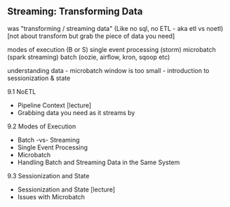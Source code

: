 ## Streaming: Transforming Data

was "transforming / streaming data"
(Like no sql, no ETL - aka etl vs noetl) [not about transform but grab the piece of data you need]


modes of execution (B or S)
single event processing (storm)
microbatch (spark streaming)
batch (oozie, airflow, kron, sqoop etc)

understanding data - microbatch window is too small - introduction to sessionization & state

9.1 NoETL
  - Pipeline Context [lecture]
  - Grabbing data you need as it streams by

9.2 Modes of Execution
  - Batch -vs- Streaming
  - Single Event Processing
  - Microbatch
  - Handling Batch and Streaming Data in the Same System

9.3 Sessionization and State
  - Sessionization and State [lecture]
  - Issues with Microbatch


